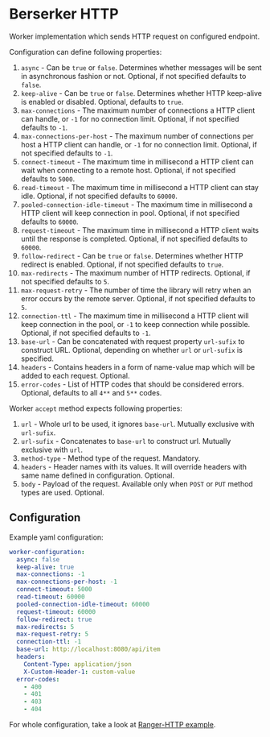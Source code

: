 # Berserker HTTP

Worker implementation which sends HTTP request on configured endpoint.

Configuration can define following properties:
1. `async` - Can be `true` or `false`. Determines whether messages will be sent in asynchronous fashion or not. Optional, if not specified defaults to `false`.
2. `keep-alive` - Can be `true` or `false`. Determines whether HTTP keep-alive is enabled or disabled. Optional, defaults to `true`.
3. `max-connections` - The maximum number of connections a HTTP client can handle, or `-1` for no connection limit. Optional, if not specified defaults to `-1`.
4. `max-connections-per-host` - The maximum number of connections per host a HTTP client can handle, or `-1` for no connection limit. Optional, if not specified defaults to `-1`.
5. `connect-timeout` - The maximum time in millisecond a HTTP client can wait when connecting to a remote host. Optional, if not specified defaults to `5000`.
6. `read-timeout` - The maximum time in millisecond a HTTP client can stay idle. Optional, if not specified defaults to `60000`.
7. `pooled-connection-idle-timeout` - The maximum time in millisecond a HTTP client will keep connection in pool. Optional, if not specified defaults to `60000`.
8. `request-timeout` - The maximum time in millisecond a HTTP client waits until the response is completed. Optional, if not specified defaults to `60000`.
9. `follow-redirect` - Can be `true` or `false`. Determines whether HTTP redirect is enabled. Optional, if not specified defaults to `true`.
10. `max-redirects` - The maximum number of HTTP redirects. Optional, if not specified defaults to `5`.
11. `max-request-retry` - The number of time the library will retry when an error occurs by the remote server. Optional, if not specified defaults to `5`.
12. `connection-ttl` - The maximum time in millisecond a HTTP client will keep connection in the pool, or `-1` to keep connection while possible. Optional, if not specified defaults to `-1`.
13. `base-url` - Can be concatenated with request property `url-sufix` to construct URL. Optional, depending on whether `url` or `url-sufix` is specified.
14. `headers` - Contains headers in a form of name-value map which will be added to each request. Optional.
15. `error-codes` - List of HTTP codes that should be considered errors. Optional, defaults to all `4**` and `5**` codes.

Worker `accept` method expects following properties:
1. `url` - Whole url to be used, it ignores `base-url`. Mutually exclusive with `url-sufix`.
2. `url-sufix` - Concatenates to `base-url` to construct url. Mutually exclusive with `url`.
3. `method-type` - Method type of the request. Mandatory.
4. `headers` - Header names with its values. It will override headers with same name defined in configuration. Optional.
5. `body` - Payload of the request. Available only when `POST` or `PUT` method types are used. Optional.

## Configuration

Example yaml configuration:

```yaml
worker-configuration:
  async: false
  keep-alive: true
  max-connections: -1
  max-connections-per-host: -1
  connect-timeout: 5000
  read-timeout: 60000
  pooled-connection-idle-timeout: 60000
  request-timeout: 60000
  follow-redirect: true
  max-redirects: 5
  max-request-retry: 5
  connection-ttl: -1
  base-url: http://localhost:8080/api/item
  headers:
    Content-Type: application/json
    X-Custom-Header-1: custom-value
  error-codes:
    - 400
    - 401
    - 403
    - 404
```

For whole configuration, take a look at [Ranger-HTTP example](../berserker-runner/src/example/resources/ranger-http.yml).
